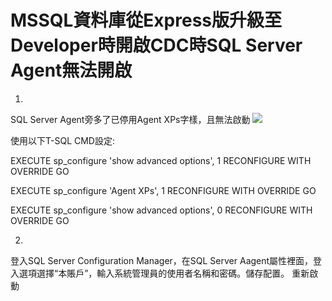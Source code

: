 # MSSQL資料庫從Express版升級至Developer時開啟CDC時SQL Server Agent無法開啟

1. 
SQL Server Agent旁多了已停用Agent XPs字樣，且無法啟動
![](https://s3-ap-northeast-1.amazonaws.com/g0v-hackmd-images/uploads/upload_c782868778384693aeaeb3faedbd0e14.png)

使用以下T-SQL CMD設定:

EXECUTE sp_configure 'show advanced options', 1
RECONFIGURE WITH OVERRIDE
GO

EXECUTE sp_configure 'Agent XPs', 1
RECONFIGURE WITH OVERRIDE
GO

EXECUTE sp_configure 'show advanced options', 0
RECONFIGURE WITH OVERRIDE
GO

2. 
登入SQL Server Configuration Manager，在SQL Server Aagent屬性裡面，登入選項選擇“本賬戶”，輸入系統管理員的使用者名稱和密碼。儲存配置。
重新啟動

